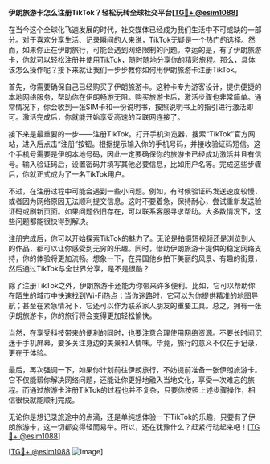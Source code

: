 **伊朗旅游卡怎么注册TikTok？轻松玩转全球社交平台[[TG💪+ @esim1088](https://t.me/s/esim1088)]**

在当今这个全球化飞速发展的时代，社交媒体已经成为我们生活中不可或缺的一部分。对于喜欢分享生活、记录瞬间的人来说，TikTok无疑是一个热门的选择。然而，如果你正在伊朗旅行，可能会遇到网络限制的问题。幸运的是，有了伊朗旅游卡，你就可以轻松注册并使用TikTok，随时随地分享你的精彩旅程。那么，具体该怎么操作呢？接下来就让我们一步步教你如何用伊朗旅游卡注册TikTok。

首先，你需要确保自己已经购买了伊朗旅游卡。这种卡专为游客设计，提供便捷的本地网络服务，帮助你在伊朗畅游无阻。购买旅游卡后，激活步骤也非常简单。通常情况下，你会收到一张SIM卡和一份说明书，按照说明书上的指引进行激活即可。激活完成后，你就能开始享受高速的互联网连接了。

接下来是最重要的一步——注册TikTok。打开手机浏览器，搜索“TikTok”官方网站，进入后点击“注册”按钮。根据提示输入你的手机号码，并接收验证码短信。这个手机号需要是伊朗本地号码，因此一定要确保你的旅游卡已经成功激活并且有信号。输入验证码后，设置密码并填写其他必要信息，比如用户名等。完成这些步骤后，你就正式成为了一名TikTok用户。

不过，在注册过程中可能会遇到一些小问题。例如，有时候验证码发送速度较慢，或者因为网络原因无法顺利提交信息。这时不要着急，保持耐心，尝试重新发送验证码或刷新页面。如果问题依旧存在，可以联系客服寻求帮助。大多数情况下，这些问题都能很快得到解决。

注册完成后，你可以开始探索TikTok的魅力了。无论是拍摄短视频还是浏览别人的作品，都可以让你感受到无穷的乐趣。同时，借助伊朗旅游卡提供的稳定网络支持，你的体验将更加流畅。想象一下，在异国他乡拍下美丽的风景、有趣的街景，然后通过TikTok与全世界分享，是不是很酷？

除了注册TikTok之外，伊朗旅游卡还能为你带来许多便利。比如，它可以帮助你在陌生的城市中快速找到Wi-Fi热点；当你迷路时，它可以为你提供精准的地图导航；甚至在紧急情况下，它还可以作为联系家人朋友的重要工具。总之，拥有一张伊朗旅游卡，你的旅行将会变得更加轻松愉快。

当然，在享受科技带来的便利的同时，也要注意合理使用网络资源。不要长时间沉迷于手机屏幕，要多关注身边的美景和人情味。毕竟，旅行的意义不仅在于记录，更在于体验。

最后，再次强调一下，如果你计划前往伊朗旅行，不妨提前准备一张伊朗旅游卡。它不仅能帮你解决网络问题，还能让你更好地融入当地文化，享受一次难忘的旅程。而通过旅游卡注册TikTok的过程也并不复杂，只要你按照上述步骤操作，相信很快就能顺利完成。

无论你是想记录旅途中的点滴，还是单纯想体验一下TikTok的乐趣，只要有了伊朗旅游卡，这一切都变得轻而易举。所以，还在犹豫什么？赶紧行动起来吧！[[TG💪+ @esim1088](https://t.me/s/esim1088)] 

[[TG💪+ @esim1088](https://t.me/s/esim1088) ![Image](https://i.postimg.cc/4NQfJmqS/Snipaste-2025-05-13-00-14-12.png)]
